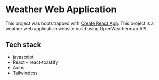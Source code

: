 # Weather Web Application

This project was bootstrapped with [Create React App](https://github.com/facebook/create-react-app).
This project is a weather web application website build using OpenWeathermap API

## Tech stack
- javascript
- React - react-toastify
- Axios
- Tailwindcss

